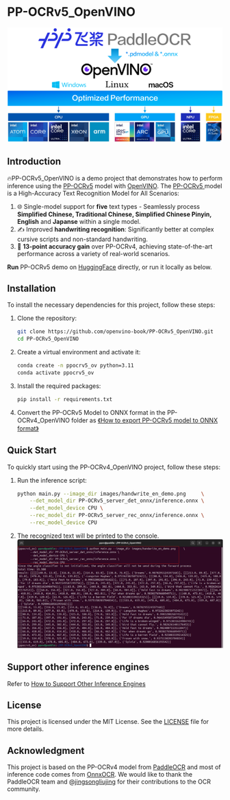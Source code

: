 # PP-OCRv5_OpenVINO
<div style="text-align: center;">
    <img src="./images/ppocrv5_openvino.png" alt="PaddleOCR_OpenVINO">
</div>

## Introduction
🔥PP-OCRv5_OpenVINO is a demo project that demonstrates how to perform inference using the [PP-OCRv5](https://github.com/PaddlePaddle/PaddleOCR/blob/main/README_en.md)  model with [OpenVINO](https://docs.openvino.ai/2025/index.html). The [PP-OCRv5 ](https://github.com/PaddlePaddle/PaddleOCR/blob/main/README_en.md) model is a High-Accuracy Text Recognition Model for All Scenarios:

   1. 🌐 Single-model support for **five** text types - Seamlessly process **Simplified Chinese, Traditional Chinese, Simplified Chinese Pinyin, English** and **Japanse** within a single model.
   2. ✍️ Improved **handwriting recognition**: Significantly better at complex cursive scripts and non-standard handwriting.
   3. 🎯 **13-point accuracy gain** over PP-OCRv4, achieving state-of-the-art performance across a variety of real-world scenarios.

**Run** PP-OCRv5 demo on [HuggingFace](https://huggingface.co/spaces/PaddlePaddle/PP-OCRv5_Online_Demo) directly, or run it locally as below.

## Installation
To install the necessary dependencies for this project, follow these steps:

1. Clone the repository:
    ```bash
    git clone https://github.com/openvino-book/PP-OCRv5_OpenVINO.git
    cd PP-OCRv5_OpenVINO
    ```

2. Create a virtual environment and activate it:
    ```bash
    conda create -n ppocrv5_ov python=3.11
    conda activate ppocrv5_ov
    ```

3. Install the required packages:
    ```bash
    pip install -r requirements.txt
    ```

4. Convert the PP-OCRv5 Model to ONNX format in the PP-OCRv4_OpenVINO folder as [《How to export PP-OCRv5 model to ONNX format》](./How%20to%20export%20PP-OCRv5%20model.md)


## Quick Start
To quickly start using the PP-OCRv4_OpenVINO project, follow these steps:

1. Run the inference script:
    ```sh
    python main.py --image_dir images/handwrite_en_demo.png     \
        --det_model_dir PP-OCRv5_server_det_onnx/inference.onnx \
        --det_model_device CPU \
        --rec_model_dir PP-OCRv5_server_rec_onnx/inference.onnx \
        --rec_model_device CPU

    ```

2. The recognized text will be printed to the console.
![Inference Result](./images/run.png)

## Support other inference engines
Refer to [How to Support Other Inference Engines](./How%20to%20support%20other%20inference%20engines.md)
## License
This project is licensed under the MIT License. See the [LICENSE](LICENSE) file for more details.

## Acknowledgment
This project is based on the PP-OCRv4 model from [PaddleOCR](https://github.com/PaddlePaddle/PaddleOCR) and most of inference code comes from [OnnxOCR](https://github.com/jingsongliujing/OnnxOCR). We would like to thank the PaddleOCR team and @[jingsongliujing](https://github.com/jingsongliujing) for their contributions to the OCR community.

